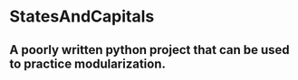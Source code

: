 # StatesAndCapitals
## A poorly written python project that can be used to practice modularization.
